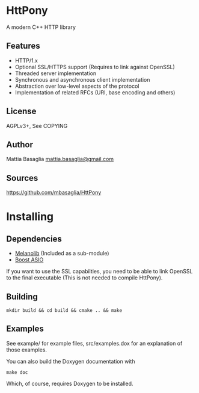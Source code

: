 HttPony
=======

A modern C++ HTTP library


Features
--------

* HTTP/1.x
* Optional SSL/HTTPS support (Requires to link against OpenSSL)
* Threaded server implementation
* Synchronous and asynchronous client implementation
* Abstraction over low-level aspects of the protocol
* Implementation of related RFCs (URI, base encoding and others)


License
-------

AGPLv3+, See COPYING


Author
------

Mattia Basaglia <mattia.basaglia@gmail.com>


Sources
-------

https://github.com/mbasaglia/HttPony


Installing
==========

Dependencies
------------

* [Melanolib](https://github.com/mbasaglia/Melanolib) (Included as a sub-module)
* [Boost ASIO](http://boost.org)

If you want to use the SSL capabilties, you need to be able to link OpenSSL to
the final executable (This is not needed to compile HttPony).


Building
--------

    mkdir build && cd build && cmake .. && make

Examples
--------

See example/ for example files, src/examples.dox for an explanation of those
examples.

You can also build the Doxygen documentation with

    make doc

Which, of course, requires Doxygen to be installed.
